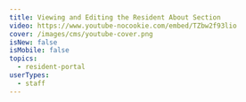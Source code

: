 ```yaml
---
title: Viewing and Editing the Resident About Section
video: https://www.youtube-nocookie.com/embed/TZbw2f93lio
cover: /images/cms/youtube-cover.png
isNew: false
isMobile: false
topics:
  - resident-portal
userTypes:
  - staff
---
```

